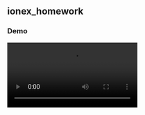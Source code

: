 ## ionex_homework

### Demo
<video src="https://github.com/merukoo0507/interview_homework/blob/develop/ionex_homework/.gitbook/assets/ionex_demo.mov" controls="controls" style="max-width: 400px;"></video>
